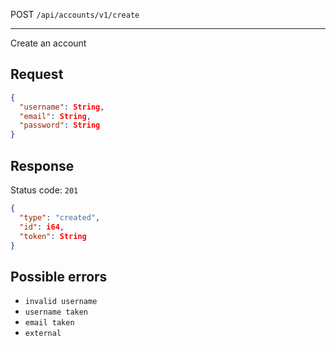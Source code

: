 POST `/api/accounts/v1/create`

---

Create an account

## Request

```json
{
  "username": String,
  "email": String,
  "password": String
}
```

## Response

Status code: `201`

```json
{
  "type": "created",
  "id": i64,
  "token": String
}
```

## Possible errors

- `invalid username`
- `username taken`
- `email taken`
- `external`
